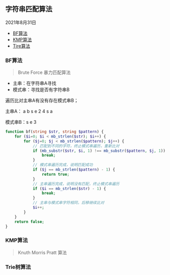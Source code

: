## 字符串匹配算法

2021年8月31日

- [BF算法](#BF)
- [KMP算法](#KMP)
- [Tire算法](#Trie)





### <a name="BF">BF算法</a>

> Brute Force 暴力匹配算法

- 主串：在字符串A寻找
- 模式串：寻找是否有字符串B

遍历比对主串A有没有存在模式串B；

主串A： a b s e 2 4 s a

模式串B：s e 3

```php
function bf(string $str, string $pattern) {
	for ($i=0; $i < mb_strlen($str); $i++) {
		for ($j=0; $j < mb_strlen($pattern); $j++) {
            // 匹配到不同的字符，终止模式串遍历，重新比对
			if (mb_substr($str, $i, 1) !== mb_substr($pattern, $j, 1)) {
				break;
			}
            // 模式串遍历完成，说明匹配成功
			if ($j == mb_strlen($pattern) - 1) {
				return true;
			}
            // 主串遍历完成，说明没有匹配，终止模式串遍历
			if ($i == mb_strlen($str) - 1) {
				break;
			}
            // 主串与模式串字符相同，后移继续比对
			$i++;
		}
	}
	return false;
}
```



### <a name="KMP">KMP算法</a>

> Knuth Morris Pratt 算法





































### <a name="Trie">Trie树算法</a>

